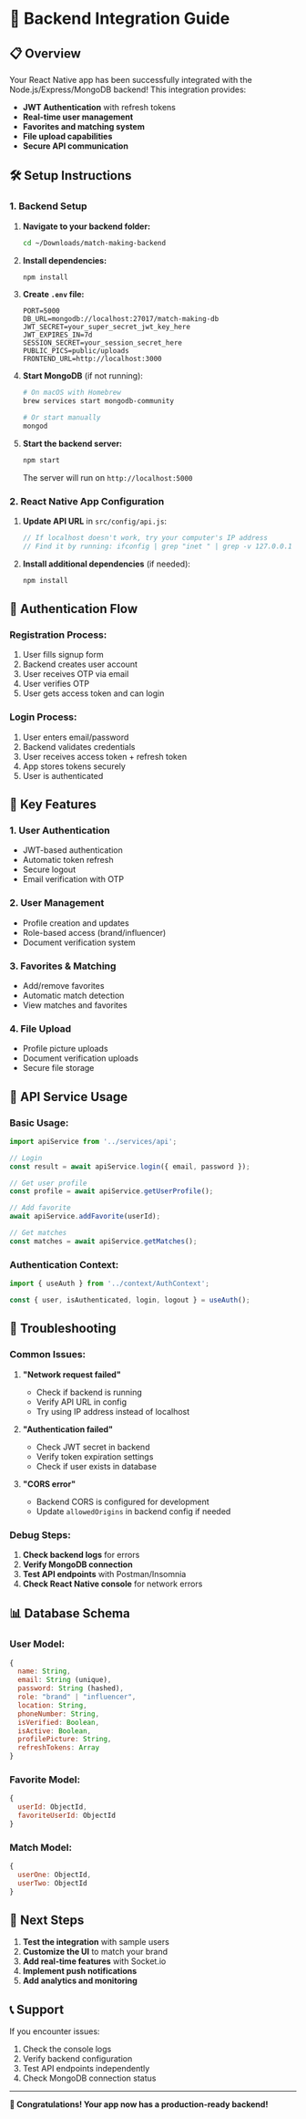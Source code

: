 # 🚀 Backend Integration Guide

## 📋 Overview

Your React Native app has been successfully integrated with the Node.js/Express/MongoDB backend! This integration provides:

- **JWT Authentication** with refresh tokens
- **Real-time user management**
- **Favorites and matching system**
- **File upload capabilities**
- **Secure API communication**

## 🛠️ Setup Instructions

### 1. Backend Setup

1. **Navigate to your backend folder:**
   ```bash
   cd ~/Downloads/match-making-backend
   ```

2. **Install dependencies:**
   ```bash
   npm install
   ```

3. **Create `.env` file:**
   ```env
   PORT=5000
   DB_URL=mongodb://localhost:27017/match-making-db
   JWT_SECRET=your_super_secret_jwt_key_here
   JWT_EXPIRES_IN=7d
   SESSION_SECRET=your_session_secret_here
   PUBLIC_PICS=public/uploads
   FRONTEND_URL=http://localhost:3000
   ```

4. **Start MongoDB** (if not running):
   ```bash
   # On macOS with Homebrew
   brew services start mongodb-community
   
   # Or start manually
   mongod
   ```

5. **Start the backend server:**
   ```bash
   npm start
   ```

   The server will run on `http://localhost:5000`

### 2. React Native App Configuration

1. **Update API URL** in `src/config/api.js`:
   ```javascript
   // If localhost doesn't work, try your computer's IP address
   // Find it by running: ifconfig | grep "inet " | grep -v 127.0.0.1
   ```

2. **Install additional dependencies** (if needed):
   ```bash
   npm install
   ```

## 🔐 Authentication Flow

### Registration Process:
1. User fills signup form
2. Backend creates user account
3. User receives OTP via email
4. User verifies OTP
5. User gets access token and can login

### Login Process:
1. User enters email/password
2. Backend validates credentials
3. User receives access token + refresh token
4. App stores tokens securely
5. User is authenticated

## 📱 Key Features

### 1. **User Authentication**
- JWT-based authentication
- Automatic token refresh
- Secure logout
- Email verification with OTP

### 2. **User Management**
- Profile creation and updates
- Role-based access (brand/influencer)
- Document verification system

### 3. **Favorites & Matching**
- Add/remove favorites
- Automatic match detection
- View matches and favorites

### 4. **File Upload**
- Profile picture uploads
- Document verification uploads
- Secure file storage

## 🔧 API Service Usage

### Basic Usage:
```javascript
import apiService from '../services/api';

// Login
const result = await apiService.login({ email, password });

// Get user profile
const profile = await apiService.getUserProfile();

// Add favorite
await apiService.addFavorite(userId);

// Get matches
const matches = await apiService.getMatches();
```

### Authentication Context:
```javascript
import { useAuth } from '../context/AuthContext';

const { user, isAuthenticated, login, logout } = useAuth();
```

## 🚨 Troubleshooting

### Common Issues:

1. **"Network request failed"**
   - Check if backend is running
   - Verify API URL in config
   - Try using IP address instead of localhost

2. **"Authentication failed"**
   - Check JWT secret in backend
   - Verify token expiration settings
   - Check if user exists in database

3. **"CORS error"**
   - Backend CORS is configured for development
   - Update `allowedOrigins` in backend config if needed

### Debug Steps:

1. **Check backend logs** for errors
2. **Verify MongoDB connection**
3. **Test API endpoints** with Postman/Insomnia
4. **Check React Native console** for network errors

## 📊 Database Schema

### User Model:
```javascript
{
  name: String,
  email: String (unique),
  password: String (hashed),
  role: "brand" | "influencer",
  location: String,
  phoneNumber: String,
  isVerified: Boolean,
  isActive: Boolean,
  profilePicture: String,
  refreshTokens: Array
}
```

### Favorite Model:
```javascript
{
  userId: ObjectId,
  favoriteUserId: ObjectId
}
```

### Match Model:
```javascript
{
  userOne: ObjectId,
  userTwo: ObjectId
}
```

## 🚀 Next Steps

1. **Test the integration** with sample users
2. **Customize the UI** to match your brand
3. **Add real-time features** with Socket.io
4. **Implement push notifications**
5. **Add analytics and monitoring**

## 📞 Support

If you encounter issues:
1. Check the console logs
2. Verify backend configuration
3. Test API endpoints independently
4. Check MongoDB connection status

---

**🎉 Congratulations! Your app now has a production-ready backend!**
